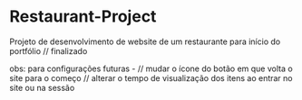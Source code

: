 # Restaurant-Project
Projeto de desenvolvimento de website de um restaurante para início do portfólio
// finalizado

obs: para configurações futuras - 
// mudar o ícone do botão em que volta o site para o começo
// alterar o tempo de visualização dos itens ao entrar no site ou na sessão
